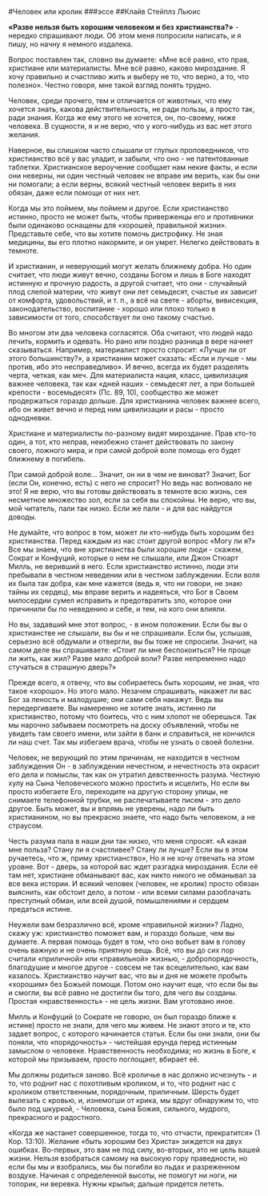 #Человек или кролик
###эссе
##Клайв Стейплз Льюис

**«Разве нельзя быть хорошим человеком и без христианства?»** - нередко спрашивают люди. Об этом меня попросили написать, и я пишу, но начну я немного издалека.

Вопрос поставлен так, словно вы думаете: «Мне всё равно, кто прав, христиане или материалисты. Мне всё равно, каково мироздание. Я хочу правильно и счастливо жить и выберу не то, что верно, а то, что полезно». Честно говоря, мне такой взгляд понять трудно.

Человек, среди прочего, тем и отличается от животных, что ему хочется знать, какова действительность, не ради пользы, а просто так, ради знания. Когда же ему этого не хочется, он, по-своему, ниже человека. В сущности, я и не верю, что у кого-нибудь из вас нет этого желания.

Наверное, вы слишком часто слышали от глупых проповедников, что христианство всё у вас уладит, и забыли, что оно - не патентованные таблетки. Христианское вероучение сообщает нам некие факты, и если они неверны, ни один честный человек не вправе им верить, как бы они ни помогали; а если верны, всякий честный человек верить в них обязан, даже если помощи от них нет.

Когда мы это поймем, мы поймем и другое. Если христианство истинно, просто не может быть, чтобы приверженцы его и противники были одинаково оснащены для «хорошей, правильной жизни». Представьте себе, что вы хотите помочь дистрофику. Не зная медицины, вы его плотно накормите, и он умрет. Нелегко действовать в темноте.

И христианин, и неверующий могут желать ближнему добра. Но один считает, что люди живут вечно, созданы Богом и лишь в Боге находят истинную и прочную радость, а другой считает, что они - случайный плод слепой материи, что живут они лет семьдесят, счастье их зависит от комфорта, удовольствий, и т. п., а всё на свете - аборты, вивисекция, законодательство, воспитание - хорошо или плохо только в зависимости от того, способствует ли оно такому счастью.

Во многом эти два человека согласятся. Оба считают, что людей надо лечить, кормить и одевать. Но рано или поздно разница в вере начнет сказываться. Например, материалист просто спросит: «Лучше ли от этого большинству?», а христианин может сказать: «Если и лучше - мы против, ибо это несправедливо». И вечно, всегда их будет разделять черта, четкая, как меч. Для материалиста нация, класс, цивилизация важнее человека, так как «дней наших - семьдесят лет, а при большей крепости - восемьдесят» (Пс. 89, 10), сообщество же может продержаться гораздо дольше. Для христианина человек важнее всего, ибо он живет вечно и перед ним цивилизации и расы - просто однодневки.

Христиане и материалисты по-разному видят мироздание. Прав кто-то один, а тот, кто неправ, неизбежно станет действовать по закону своего, ложного мира, и при самой доброй воле помощь его будет ближнему в погибель.

При самой доброй воле…  Значит, он ни в чем не виноват? Значит, Бог (если Он, конечно, есть) с него не спросит? Но ведь нас волновало не это! Я не верю, что вы готовы действовать в темноте всю жизнь, сея несметное множество зол, если за себя вы спокойны. Не верю, что вы, мой читатель, пали так низко. Если же пали - и для вас найдутся доводы.

Не думайте, что вопрос в том, может ли кто-нибудь быть хорошим без христианства. Перед каждым из нас стоит другой вопрос «Могу ли я?» Все мы знаем, что вне христианства были хорошие люди - скажем, Сократ и Конфуций, которые о нем не слышали, или Джон Стюарт Милль, не веривший в него. Если христианство истинно, люди эти пребывали в честном неведении или в честном заблуждении. Если воля их была так добра, как мне кажется (ведь я, что ни говори, не знаю тайны их сердец), мы вправе верить и надеяться, что Бог в Своем милосердии сумел исправить и предотвратить зло, которое они причинили бы по неведению и себе, и тем, на кого они влияли.

Но вы, задавший мне этот вопрос, - в ином положении. Если бы вы о христианстве не слышали, вы бы и не спрашивали. Если бы, услышав, серьезно всё обдумали и отвергли, вы бы тоже не спросили. Значит, на самом деле вы спрашиваете: «Стоит ли мне беспокоиться? Не проще ли жить, как жил? Разве мало доброй воли? Разве непременно надо стучаться в страшную дверь?»

Прежде всего, я отвечу, что вы собираетесь быть хорошим, не зная, что такое «хорошо». Но этого мало. Незачем спрашивать, накажет ли вас Бог за леность и малодушие; они сами себя накажут. Ведь вы передергиваете. Вы намеренно не хотите знать, истинно ли христианство, потому что боитесь, что с ним хлопот не оберешься. Так мы нарочно забываем посмотреть на доску объявлений, чтобы не увидеть там своего имени, или зайти в банк и справиться, не кончился ли наш счет. Так мы избегаем врача, чтобы не узнать о своей болезни.

Человек, не верующий по этим причинам, не находится в честном заблуждения Он - в заблуждении нечестном, и нечестность эта окрасит его дела и помыслы, так как он утратил девственность разума. Честную хулу на Сына Человеческого можно простить и исцелить, Но если вы просто избегаете Его, переходите на другую сторону улицы, не снимаете телефонной трубки, не распечатываете писем - это дело другое. Быть может, вы и впрямь не уверены, надо ли быть христианином, но вы прекрасно знаете, что надо быть человеком, а не страусом.

Честь разума пала в наши дни так низко, что меня спросят. «А какая мне польза? Стану ли я счастливее? Стану ли лучше? Если вы в этом ручаетесь, что ж, приму христианство», Но я не хочу отвечать на этом уровне. Вот - дверь, за которой вас ждет разгадка мироздания. Если её там нет, христиане обманывают вас, как никто никого не обманывал за все века истории. И всякий человек (человек, не кролик) просто обязан выяснить, как обстоит дело, а потом - или всеми силами разоблачать преступный обман, или всей душой, помышлениями и сердцем предаться истине.

Неужели вам безразлично всё, кроме «правильной жизни»? Ладно, скажу уж: христианство поможет вам, и гораздо больше, чем вы думаете. А первая помощь будет в том, что оно вобьет вам в голову очень важную и не очень приятную вещь. Всё, что вы до сих пор считали «приличной» или «правильной» жизнью, - добропорядочность, благодушие и многое другое - совсем не так всецелительно, как вам казалось. Христианство научит вас, что вы и дня не можете пробыть «хорошим» без Божьей помощи. Потом оно научит еще, что если бы вы и смогли, вы всё равно не достигли бы того, для чего вы созданы. Простая «нравственность» - не цель жизни. Вам уготовано иное.

Милль и Конфуций (о Сократе не говорю, он был гораздо ближе к истине) просто не знали, для чего мы живем. Не знают этого и те, кто задает вопрос, с которого начинается статья. Если бы они знали, они бы поняли, что «порядочность» - чистейшая ерунда перед истинным замыслом о человеке. Нравственность необходима; но жизнь в Боге, к которой мы призываем, просто поглощает, вбирает её.

Мы должны родиться заново. Всё кроличье в нас должно исчезнуть - и то, что роднит нас с похотливым кроликом, и то, что роднит нас с кроликом ответственным, порядочным, приличным. Шерсть будет вылезать с кровью, и, изнемогши от крика, мы вдруг обнаружим то, что было под шкуркой, - Человека, сына Божия, сильного, мудрого, прекрасного и радостного.

«Когда же настанет совершенное, тогда то, что отчасти, прекратится» (1 Кор. 13:10). Желание «быть хорошим без Христа» зиждется на двух ошибках. Во-первых, это вам не под силу, во-вторых, это не цель вашей жизни. Нельзя взобраться самому на высокую гору праведности, но если бы мы и взобрались, мы бы погибли во льдах и разреженном воздухе. Начиная с определенной высоты, не помогут ни ноги, ни топорик, ни веревка. Нужны крылья; дальше придется лететь.
